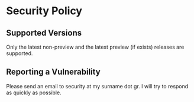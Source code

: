# Security Policy

## Supported Versions

Only the latest non-preview and the latest preview (if exists) releases are supported.

## Reporting a Vulnerability

Please send an email to security at my surname dot gr. I will try to respond as quickly as possible.
